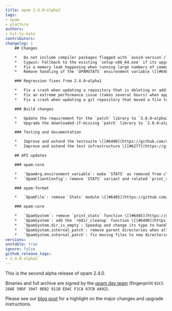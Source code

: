 ```yaml
---
title: opam 2.4.0~alpha2
tags:
- opam
- platform
authors:
- kit-ty-kate
contributors:
changelog: |
    ## Changes

    *   Do not include compiler packages flagged with `avoid-version`/`deprecated` in the generated invariant when calling `opam switch create [name] <version>` \[[#6494](https://github.com/ocaml/opam/pull/6494) [@kit-ty-kate](https://github.com/kit-ty-kate)\]
    *   Cygwin: Fallback to the existing `setup-x86_64.exe` if its upgrade failed to be fetched \[[#6482](https://github.com/ocaml/opam/pull/6482) [@kit-ty-kate](https://github.com/kit-ty-kate) - fix [#6495](https://github.com/ocaml/opam/issues/6495), partial fix [#6474](https://github.com/ocaml/opam/issues/6474)\]
    *   Fix a memory leak happening when running large numbers of commands or opening large number of opam files \[[#6485](https://github.com/ocaml/opam/pull/6485) [@hannesm](https://github.com/hannesm) - fix [#6484](https://github.com/ocaml/opam/issues/6484)\]
    *   Remove handling of the `OPAMSTATS` environment variable \[[#6485](https://github.com/ocaml/opam/pull/6485) [@hannesm](https://github.com/hannesm)\]

    ### Regression fixes from 2.4.0~alpha1

    *   Fix a crash when updating a repository that is deleting or adding empty files \[[#6490](https://github.com/ocaml/opam/pull/6490) [@kit-ty-kate](https://github.com/kit-ty-kate)\]
    *   Fix an extreme performance issue (takes several hours) when applying a large repository update \[[#6490](https://github.com/ocaml/opam/pull/6490) [@kit-ty-kate](https://github.com/kit-ty-kate)\]
    *   Fix a crash when updating a git repository that moved a file to a new directory \[[#6490](https://github.com/ocaml/opam/pull/6490) [@kit-ty-kate](https://github.com/kit-ty-kate)\]

    ### Build changes

    *   Update the requirement for the `patch` library to `3.0.0~alpha2` \[[#6490](https://github.com/ocaml/opam/pull/6490) [@kit-ty-kate](https://github.com/kit-ty-kate)\]
    *   Upgrade the downloaded-if-missing `patch` library to `3.0.0~alpha2` \[[#6490](https://github.com/ocaml/opam/pull/6490) [@kit-ty-kate](https://github.com/kit-ty-kate)\]

    ### Testing and documentation

    *   Improve and extend the testsuite \[[#6490](https://github.com/ocaml/opam/pull/6490) [#6494](https://github.com/ocaml/opam/pull/6494) [@rjbou](https://github.com/rjbou) [@kit-ty-kate](https://github.com/kit-ty-kate)\]
    *   Improve and extend the test infrastructure \[[#6277](https://github.com/ocaml/opam/pull/6277) [@rjbou](https://github.com/rjbou) [@kit-ty-kate](https://github.com/kit-ty-kate)\]

    ## API updates

    ### opam-core

    *   `OpamArg.environment_variable`: make `STATS` as removed from cli 2.3 \[[#6485](https://github.com/ocaml/opam/pull/6485) [@rjbou](https://github.com/rjbou)\]
    *   `OpamClientConfig`: remove `STATS` variant and related `print_stats` field in config record \[[#6485](https://github.com/ocaml/opam/pull/6485) [@hannesm](https://github.com/hannesm)\]

    ### opam-format

    *   `OpamFile`: remove `Stats` module \[[#6485](https://github.com/ocaml/opam/pull/6485) [@hannesm](https://github.com/hannesm)\]

    ### opam-core

    *   `OpamSystem`: remove `print_stats` function \[[#6485](https://github.com/ocaml/opam/pull/6485) [@hannesm](https://github.com/hannesm)\]
    *   `OpamSystem`: add the `rmdir_cleanup` function \[[#6490](https://github.com/ocaml/opam/pull/6490) [@kit-ty-kate](https://github.com/kit-ty-kate)\]
    *   `OpamSystem.dir_is_empty`: Speedup and change its type to handle unreachable directories better \[[#6490](https://github.com/ocaml/opam/pull/6490) [@kit-ty-kate](https://github.com/kit-ty-kate)\]
    *   `OpamSystem.internal_patch`: remove parent directories when all of their content has been moved somewhere else \[[#6490](https://github.com/ocaml/opam/pull/6490) [@kit-ty-kate](https://github.com/kit-ty-kate)\]
    *   `OpamSystem.internal_patch`: fix moving files to new directories when receiving a git diff \[[#6490](https://github.com/ocaml/opam/pull/6490) [@kit-ty-kate](https://github.com/kit-ty-kate)\]
versions:
unstable: true
ignore: false
github_release_tags:
- 2.4.0-alpha2
---
```


This is the second alpha release of opam 2.4.0.

Binaries and full archive are signed by the [opam dev team](https://opam.ocaml.org/opam-dev-pubkey.pgp) (fingerprint `92C5 26AE 50DF 3947 0EB2 911B ED4C F1CA 67CB AA92`).

Please see our [blog post](https://opam.ocaml.org/blog/opam-2-4-0-alpha2) for a highlight on the major changes and upgrade instructions.
